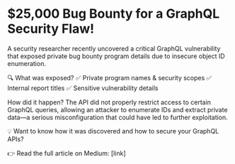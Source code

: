 # $25,000 Bug Bounty for a GraphQL Security Flaw!

A security researcher recently uncovered a critical GraphQL vulnerability that exposed private bug bounty program details due to insecure object ID enumeration.

🔍 What was exposed? ✅ Private program names & security scopes ✅ Internal report titles ✅ Sensitive vulnerability details

How did it happen? The API did not properly restrict access to certain GraphQL queries, allowing an attacker to enumerate IDs and extract private data—a serious misconfiguration that could have led to further exploitation.

💡 Want to know how it was discovered and how to secure your GraphQL APIs?

👉 Read the full article on Medium: [link]
